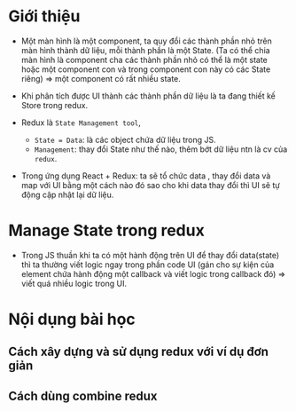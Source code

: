 # Giới thiệu
+ Một màn hình là một component, ta quy đổi các thành phần nhỏ trên màn hình thành dữ liệu, mỗi thành phần là một State. (Ta có thể chia màn hình là component cha các thành phần nhỏ có thể là một state hoặc một component con và trong component con này có các State riêng) => một component có rất nhiều state.
+ Khi phân tích được UI thành các thành phần dữ liệu là ta đang thiết kế Store trong redux.
+ Redux là `State Management tool`, 
    + `State = Data`: là các object chứa dữ liệu trong JS.
    + `Management`: thay đổi State như thế nào, thêm bớt dữ liệu ntn là cv của `redux`.

+ Trong ứng dụng React + Redux: ta sẽ tổ chức data , thay đổi data và map với UI bằng một cách nào đó sao cho khi data thay đổi thì UI sẽ tự động cập nhật lại dữ liệu.

# Manage State trong redux
+ Trong JS thuần khi ta có một hành động trên UI để thay đổi data(state) thì ta thường viết logic ngay trong phần code UI (gán cho sự kiện của element chứa hành động một callback và viết logic trong callback đó) => viết quá nhiều logic trong UI.

# Nội dụng bài học
## Cách xây dựng và sử dụng redux với ví dụ đơn giản
## Cách dùng combine redux
